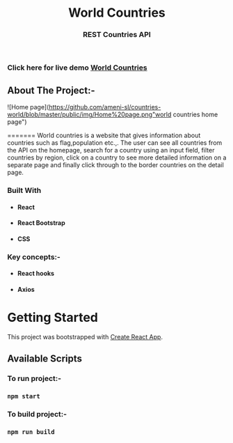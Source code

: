 <!-- PROJECT LOGO -->
<p align="center">

  <h1 align="center">World Countries</h1>

  <h3 align="center">
   REST Countries API
  </h3>
 <br />
 
 ### Click here for live demo   <a href="https://worldsa.netlify.app/">World Countries</a>

</p>

<!-- ABOUT THE PROJECT -->

## About The Project:-

![Home page](https://github.com/ameni-sl/countries-world/blob/master/public/img/Home%20page.png"world countries home page")

=======
World countries is a  website that gives information about countries such as flag,population etc.,. The user can see all countries from the API on the homepage, search for a country using an input field, filter countries by region, click on a country to see more detailed information on a separate page and finally click through to the border countries on the detail page.

### Built With

- #### React
- #### React Bootstrap
- #### CSS

### Key concepts:-

- #### React hooks
- #### Axios

<!-- GETTING STARTED -->

# Getting Started

This project was bootstrapped with [Create React App](https://github.com/facebook/create-react-app).

## Available Scripts

### To run project:-

### `npm start`

### To build project:-

### `npm run build`

